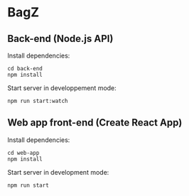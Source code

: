 # BagZ

## Back-end (Node.js API)

Install dependencies:

```
cd back-end
npm install
```

Start server in developpement mode:

```
npm run start:watch
```

## Web app front-end (Create React App)

Install dependencies:

```
cd web-app
npm install
```

Start server in development mode:

```
npm run start
```
